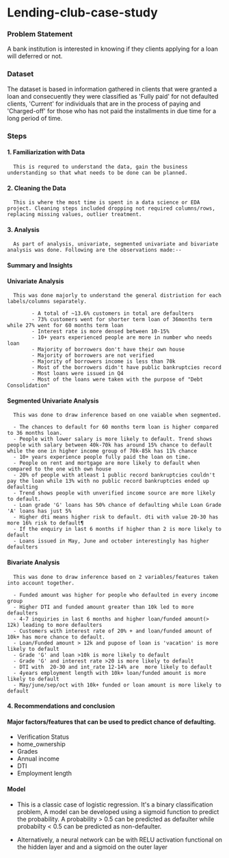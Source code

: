 # Lending-club-case-study

### Problem Statement
A bank institution is interested in knowing if they clients applying for a loan will deferred or not.

### Dataset
The dataset is based in information gathered in clients that were granted a loan and consecuently they were classified as 'Fully paid' for not defaulted clients, 'Current' for individuals that are in the process of paying and 'Charged-off' for those who has not paid the installments in due time for a long period of time.

### Steps

#### 1. Familiarization with Data
      This is requred to understand the data, gain the business understanding so that what needs to be done can be planned.
      
#### 2. Cleaning the Data
      This is where the most time is spent in a data science or EDA project. Cleaning steps included dropping not required columns/rows, replacing missing values, outlier treatment.

#### 3. Analysis
      As part of analysis, univariate, segmented univariate and bivariate analysis was done. Following are the observations made:--
      
#### Summary and Insights

   #### Univariate Analysis

      This was done majorly to understand the general distriution for each labels/columns separately.

            - A total of ~13.6% customers in total are defaulters
            - 73% customers went for shorter term loan of 36months term while 27% went for 60 months term loan
            - Interest rate is more densed between 10-15%
            - 10+ years experienced people are more in number who needs loan
            - Majority of borrowers don't have their own house
            - Majority of borrowers are not verified
            - Majority of borrowers income is less than 70k
            - Most of the borrowers didn't have public bankruptcies record
            - Most loans were issued in Q4
            - Most of the loans were taken with the purpose of "Debt Consolidation"

   #### Segmented Univariate Analysis
   
      This was done to draw inference based on one vaiable when segmented.
      
      - The chances to default for 60 months term loan is higher compared to 36 months loan.
      - People with lower salary is more likely to default. Trend shows people with salary between 40k-70k has around 15% chance to default while the one in higher income group of 70k-85k has 11% chance
      - 10+ years experience people fully paid the loan on time.
      - People on rent and mortgage are more likely to default when compared to the one with own house
      - 20% of people with atleast 1 public record bankruptcies couldn't pay the loan while 13% with no public record bankruptcies ended up defaulting
      - Trend shows people with unverified income source are more likely to default.
      - Loan grade 'G' loans has 50% chance of defaulting while Loan Grade 'A' loans has just 5%
      - Higher dti means higher risk to default. dti with value 20-30 has more 16% risk to default¶
      - If the enquiry in last 6 months if higher than 2 is more likely to default
      - Loans issued in May, June and october interestingly has higher defaulters

#### Bivariate Analysis

      This was done to draw inference based on 2 variables/features taken into account together.
      
      - Funded amount was higher for people who defaulted in every income group
      - Higher DTI and funded amount greater than 10k led to more defaulters
      - 4-7 inquiries in last 6 months and higher loan/funded amount(> 12k) leading to more defaulters
      - Customers with interest rate of 20% + and loan/funded amount of 10k+ has more chance to default.
      - Loan/Funded amount > 12k and pupose of loan is 'vacation' is more likely to default
      - Grade 'G' and loan >10k is more likely to default
      - Grade 'G' and interest rate >20 is more likely to default
      - DTI with  20-30 and int_rate 12-14% are  more likely to default
      - 4years employment length with 10k+ loan/funded amount is more likely to default
      - May/june/sep/oct with 10k+ funded or loan amount is more likely to default
      
 #### 4. Recommendations and conclusion
 
 #### Major factors/features that can be used to predict chance of defaulting.
- Verification Status
- home_ownership
- Grades
- Annual income
- DTI
- Employment length

#### Model
- This is a classic case of logistic regression. It's a binary classification problem, A model can be developed using a sigmoid function to predict the probability. A probability > 0.5 can be predicted as defaulter while probabilty < 0.5 can be predicted as non-defaulter.

- Alternatively, a neural network can be with RELU activation functional on the hidden layer and and a sigmoid on the outer layer
